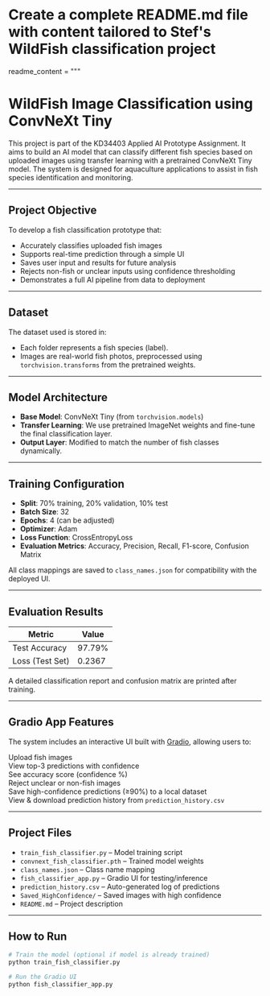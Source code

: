 # Create a complete README.md file with content tailored to Stef's WildFish classification project

readme_content = """
# WildFish Image Classification using ConvNeXt Tiny

This project is part of the KD34403 Applied AI Prototype Assignment. It aims to build an AI model that can classify different fish species based on uploaded images using transfer learning with a pretrained ConvNeXt Tiny model. The system is designed for aquaculture applications to assist in fish species identification and monitoring.

---

## Project Objective

To develop a fish classification prototype that:
- Accurately classifies uploaded fish images
- Supports real-time prediction through a simple UI
- Saves user input and results for future analysis
- Rejects non-fish or unclear inputs using confidence thresholding
- Demonstrates a full AI pipeline from data to deployment

---

## Dataset

The dataset used is stored in:


- Each folder represents a fish species (label).
- Images are real-world fish photos, preprocessed using `torchvision.transforms` from the pretrained weights.

---

## Model Architecture

- **Base Model**: ConvNeXt Tiny (from `torchvision.models`)
- **Transfer Learning**: We use pretrained ImageNet weights and fine-tune the final classification layer.
- **Output Layer**: Modified to match the number of fish classes dynamically.

---

## Training Configuration

- **Split**: 70% training, 20% validation, 10% test
- **Batch Size**: 32
- **Epochs**: 4 (can be adjusted)
- **Optimizer**: Adam
- **Loss Function**: CrossEntropyLoss
- **Evaluation Metrics**: Accuracy, Precision, Recall, F1-score, Confusion Matrix

All class mappings are saved to `class_names.json` for compatibility with the deployed UI.

---

## Evaluation Results

| Metric          | Value         |
|-----------------|---------------|
| Test Accuracy   | 97.79%        |
| Loss (Test Set) | 0.2367        |

A detailed classification report and confusion matrix are printed after training.

---

## Gradio App Features

The system includes an interactive UI built with [Gradio](https://gradio.app), allowing users to:

Upload fish images  
View top-3 predictions with confidence  
See accuracy score (confidence %)  
Reject unclear or non-fish images  
Save high-confidence predictions (≥90%) to a local dataset  
View & download prediction history from `prediction_history.csv`

---

## Project Files

- `train_fish_classifier.py` – Model training script
- `convnext_fish_classifier.pth` – Trained model weights
- `class_names.json` – Class name mapping
- `fish_classifier_app.py` – Gradio UI for testing/inference
- `prediction_history.csv` – Auto-generated log of predictions
- `Saved_HighConfidence/` – Saved images with high confidence
- `README.md` – Project description

---

## How to Run

```bash
# Train the model (optional if model is already trained)
python train_fish_classifier.py

# Run the Gradio UI
python fish_classifier_app.py
